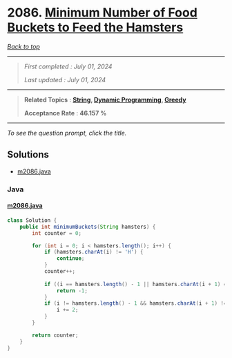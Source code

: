 # 2086. [Minimum Number of Food Buckets to Feed the Hamsters](<https://leetcode.com/problems/minimum-number-of-food-buckets-to-feed-the-hamsters>)

*[Back to top](<../README.md>)*

------

> *First completed : July 01, 2024*
>
> *Last updated : July 01, 2024*


------

> **Related Topics** : **[String](<by_topic/String.md>), [Dynamic Programming](<by_topic/Dynamic Programming.md>), [Greedy](<by_topic/Greedy.md>)**
>
> **Acceptance Rate** : **46.157 %**


------

*To see the question prompt, click the title.*

## Solutions

- [m2086.java](<../my-submissions/m2086.java>)
### Java
#### [m2086.java](<../my-submissions/m2086.java>)
```Java
class Solution {
    public int minimumBuckets(String hamsters) {
        int counter = 0;

        for (int i = 0; i < hamsters.length(); i++) {
            if (hamsters.charAt(i) != 'H') {
                continue;
            }
            counter++;
            
            if ((i == hamsters.length() - 1 || hamsters.charAt(i + 1) == 'H') && (i == 0 || hamsters.charAt(i - 1) == 'H')) {
                return -1;
            }
            if (i != hamsters.length() - 1 && hamsters.charAt(i + 1) != 'H') {
                i += 2;
            }
        }

        return counter;
    }
}
```

